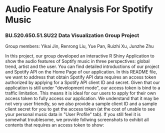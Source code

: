 # Audio Feature Analysis For Spotify Music
### BU.520.650.51.SU22 Data Visualization Group Project
Group members: Yikai Jin, Renrong Liu, Yue Pan, Ruizhi Xu, Junzhe Zhu

In this project, our group developed an interactive R Shiny Application to show the audio features of Soptify music in three perspectives: global trend, artist and the user. You can find detailed introductions of our project and Spotify API on the Home Page of our application.
In this README file, we want to address that obtain Spotify API data requires an access token authorized by applying for a Spotify API client ID and secret. Given that our application is still under "development mode", our access token is bind to a traffic limitation. This means it is ideal for our users to apply for their own access token to fully access our application. We understand that it may be not very user friendly, so we also provide a sample client ID and a sample client secret for you to get the access token (at the cost of unable to see your personal music data in "User Profile" tab). If you still feel it is somewhat troublesome, we provide follwing screenshots to exhibit all contents that requires an access token to show:
